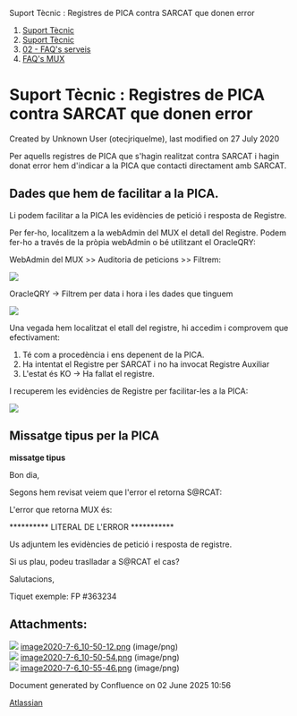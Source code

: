 Suport Tècnic : Registres de PICA contra SARCAT que donen error  

1.  [Suport Tècnic](index.html)
2.  [Suport Tècnic](13893782.html)
3.  [02 - FAQ's serveis](26313393.html)
4.  [FAQ's MUX](28705591.html)

Suport Tècnic : Registres de PICA contra SARCAT que donen error
===============================================================

Created by Unknown User (otecjriquelme), last modified on 27 July 2020

Per aquells registres de PICA que s'hagin realitzat contra SARCAT i hagin donat error hem d'indicar a la PICA que contacti directament amb SARCAT.

Dades que hem de facilitar a la PICA.
-------------------------------------

Li podem facilitar a la PICA les evidències de petició i resposta de Registre.

Per fer-ho, localitzem a la webAdmin del MUX el detall del Registre. Podem fer-ho a través de la pròpia webAdmin o bé utilitzant el OracleQRY:

WebAdmin del MUX >> Auditoria de peticions >> Filtrem:

![](attachments/41517937/41517939.png)

OracleQRY → Filtrem per data i hora i les dades que tinguem

![](attachments/41517937/41517938.png)

Una vegada hem localitzat el etall del registre, hi accedim i comprovem que efectivament:

1.  Té com a procedència i ens depenent de la PICA.
2.  Ha intentat el Registre per SARCAT i no ha invocat Registre Auxiliar
3.  L'estat és KO → Ha fallat el registre.

I recuperem les evidències de Registre per facilitar-les a la PICA:

![](attachments/41517937/41517940.png)

  

Missatge tipus per la PICA
--------------------------

  

**missatge tipus**

Bon dia,

Segons hem revisat veiem que l'error el retorna S@RCAT:

L'error que retorna MUX és:

\*\*\*\*\*\*\*\*\*\* LITERAL DE L'ERROR \*\*\*\*\*\*\*\*\*\*\*

Us adjuntem les evidències de petició i resposta de registre.

Si us plau, podeu traslladar a S@RCAT el cas?

Salutacions,

  

Tiquet exemple: FP #363234

Attachments:
------------

![](images/icons/bullet_blue.gif) [image2020-7-6\_10-50-12.png](attachments/41517937/41517938.png) (image/png)  
![](images/icons/bullet_blue.gif) [image2020-7-6\_10-50-54.png](attachments/41517937/41517939.png) (image/png)  
![](images/icons/bullet_blue.gif) [image2020-7-6\_10-55-46.png](attachments/41517937/41517940.png) (image/png)  

Document generated by Confluence on 02 June 2025 10:56

[Atlassian](http://www.atlassian.com/)